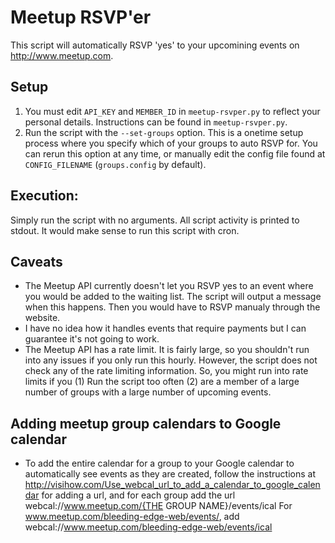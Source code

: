 Meetup RSVP'er
==============

This script will automatically RSVP 'yes' to your upcomining events on 
http://www.meetup.com.

## Setup
1. You must edit `API_KEY` and `MEMBER_ID` in `meetup-rsvper.py` to reflect
   your personal details. Instructions can be found in `meetup-rsvper.py`.
2. Run the script with the `--set-groups` option. This is a onetime setup
   process where you specify which of your groups to auto RSVP for. You can
   rerun this option at any time, or manually edit the config file found at
   `CONFIG_FILENAME` (`groups.config` by default).

## Execution:
Simply run the script with no arguments. All script activity is printed
to stdout. It would make sense to run this script with cron.

## Caveats
* The Meetup API currently doesn't let you RSVP yes to an event where you
  would be added to the waiting list. The script will output a message when
  this happens. Then you would have to RSVP manualy through the website.
* I have no idea how it handles events that require payments but I can
  guarantee it's not going to work.    
* The Meetup API has a rate limit. It is fairly large, so you shouldn't run
  into any issues if you only run this hourly. However, the script does not
  check any of the rate limiting information. So, you might run into rate
  limits if you (1) Run the script too often (2) are a member of a large
  number of groups with a large number of upcoming events.

## Adding meetup group calendars to Google calendar

* To add the entire calendar for a group to your Google calendar to automatically see events as they are created,
  follow the instructions at http://visihow.com/Use_webcal_url_to_add_a_calendar_to_google_calendar for adding a url,
  and for each group add the url webcal://www.meetup.com/{THE GROUP NAME}/events/ical
  For www.meetup.com/bleeding-edge-web/events/, add webcal://www.meetup.com/bleeding-edge-web/events/ical